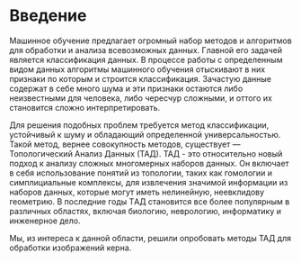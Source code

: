 # Введение


Машинное обучение предлагает огромный набор методов и алгоритмов для обработки и анализа всевозможных данных.
Главной его задачей является классификация данных. 
В процессе работы с определенным видом данных алгоритмы машинного обучения отыскивают в них признаки по которым и строится классификация.
Зачастую данные содержат в себе много шума и эти признаки остаются либо неизвестными для человека, либо чересчур сложными, и оттого их становится сложно интерпретировать.

Для решения подобных проблем требуется метод классификации, устойчивый к шуму и обладающий определенной универсальностью.
Такой метод, вернее совокупность методов, существует — Топологический Анализ Данных (ТАД).
ТАД - это относительно новый подход к анализу сложных многомерных наборов данных. 
Он включает в себя использование понятий из топологии, таких как гомологии и симплициальные комплексы,
для извлечения значимой информации из наборов данных, которые могут иметь нелинейную, неевклидову геометрию.
В последние годы TАД становится все более популярным в различных областях, включая биологию, неврологию, информатику и инженерное дело.

Мы, из интереса к данной области, решили опробовать методы ТАД для обработки изображений керна.
